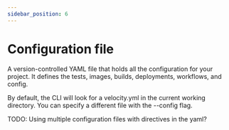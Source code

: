 ```yaml
---
sidebar_position: 6
---
```


# Configuration file

A version-controlled YAML file that holds all the configuration for your project. It defines the tests, images, builds, deployments, workflows, and config.

By default, the CLI will look for a velocity.yml in the current working directory. You can specify a different file with the --config flag.

TODO: Using multiple configuration files with directives in the yaml?
